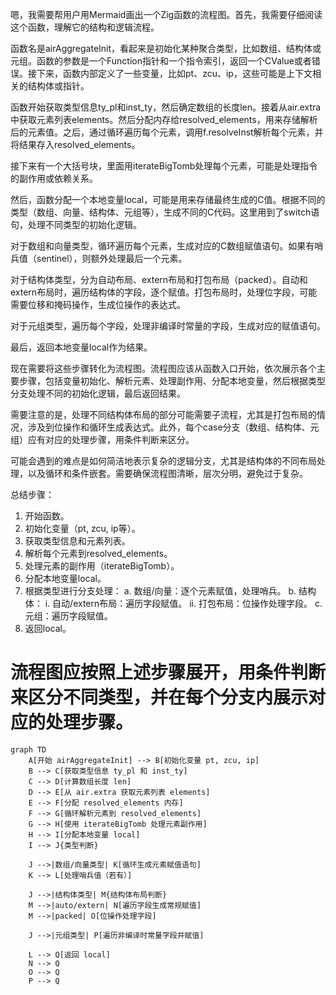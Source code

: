 嗯，我需要帮用户用Mermaid画出一个Zig函数的流程图。首先，我需要仔细阅读这个函数，理解它的结构和逻辑流程。

函数名是airAggregateInit，看起来是初始化某种聚合类型，比如数组、结构体或元组。函数的参数是一个Function指针和一个指令索引，返回一个CValue或者错误。接下来，函数内部定义了一些变量，比如pt、zcu、ip，这些可能是上下文相关的结构体或指针。

函数开始获取类型信息ty_pl和inst_ty，然后确定数组的长度len。接着从air.extra中获取元素列表elements。然后分配内存给resolved_elements，用来存储解析后的元素值。之后，通过循环遍历每个元素，调用f.resolveInst解析每个元素，并将结果存入resolved_elements。

接下来有一个大括号块，里面用iterateBigTomb处理每个元素，可能是处理指令的副作用或依赖关系。

然后，函数分配一个本地变量local，可能是用来存储最终生成的C值。根据不同的类型（数组、向量、结构体、元组等），生成不同的C代码。这里用到了switch语句，处理不同类型的初始化逻辑。

对于数组和向量类型，循环遍历每个元素，生成对应的C数组赋值语句。如果有哨兵值（sentinel），则额外处理最后一个元素。

对于结构体类型，分为自动布局、extern布局和打包布局（packed）。自动和extern布局时，遍历结构体的字段，逐个赋值。打包布局时，处理位字段，可能需要位移和掩码操作，生成位操作的表达式。

对于元组类型，遍历每个字段，处理非编译时常量的字段，生成对应的赋值语句。

最后，返回本地变量local作为结果。

现在需要将这些步骤转化为流程图。流程图应该从函数入口开始，依次展示各个主要步骤，包括变量初始化、解析元素、处理副作用、分配本地变量，然后根据类型分支处理不同的初始化逻辑，最后返回结果。

需要注意的是，处理不同结构体布局的部分可能需要子流程，尤其是打包布局的情况，涉及到位操作和循环生成表达式。此外，每个case分支（数组、结构体、元组）应有对应的处理步骤，用条件判断来区分。

可能会遇到的难点是如何简洁地表示复杂的逻辑分支，尤其是结构体的不同布局处理，以及循环和条件嵌套。需要确保流程图清晰，层次分明，避免过于复杂。

总结步骤：
1. 开始函数。
2. 初始化变量（pt, zcu, ip等）。
3. 获取类型信息和元素列表。
4. 解析每个元素到resolved_elements。
5. 处理元素的副作用（iterateBigTomb）。
6. 分配本地变量local。
7. 根据类型进行分支处理：
   a. 数组/向量：逐个元素赋值，处理哨兵。
   b. 结构体：
      i. 自动/extern布局：遍历字段赋值。
      ii. 打包布局：位操作处理字段。
   c. 元组：遍历字段赋值。
8. 返回local。

流程图应按照上述步骤展开，用条件判断来区分不同类型，并在每个分支内展示对应的处理步骤。
================================================
```mermaid
graph TD
    A[开始 airAggregateInit] --> B[初始化变量 pt, zcu, ip]
    B --> C[获取类型信息 ty_pl 和 inst_ty]
    C --> D[计算数组长度 len]
    D --> E[从 air.extra 获取元素列表 elements]
    E --> F[分配 resolved_elements 内存]
    F --> G[循环解析元素到 resolved_elements]
    G --> H[使用 iterateBigTomb 处理元素副作用]
    H --> I[分配本地变量 local]
    I --> J{类型判断}
    
    J -->|数组/向量类型| K[循环生成元素赋值语句]
    K --> L[处理哨兵值（若有）]
    
    J -->|结构体类型| M{结构体布局判断}
    M -->|auto/extern| N[遍历字段生成常规赋值]
    M -->|packed| O[位操作处理字段]
    
    J -->|元组类型| P[遍历非编译时常量字段并赋值]
    
    L --> Q[返回 local]
    N --> Q
    O --> Q
    P --> Q
```